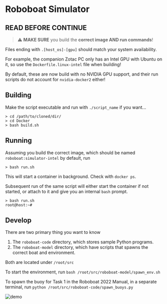 # Roboboat Simulator

## READ BEFORE CONTINUE

> ⚠️ **MAKE SURE** you build the **correct image AND run commands**!

Files ending with `.[host_os]-[gpu]` should match your system availability.

For example, the companion Zotac PC only has an Intel GPU with Ubuntu on it, so use the `Dockerfile.linux-intel` file when building!

By default, these are now build with no NVIDIA GPU support, and their run scripts do not account for `nvidia-docker2` either!

## Building

Make the script executable and run with `./script_name` if you want...

```console
> cd /path/to/cloned/dir/
> cd Docker
> bash build.sh
```

## Running

Assuming you build the correct image, which should be named `roboboat:simulator-intel` by default, run

```console
> bash run.sh
```

This will start a container in background. Check with `docker ps`.

Subsequent run of the same script will either start the container if not started, or attach to it and give you an internal `bash` prompt.

```console
> bash run.sh
root@host:~#
```

## Develop

There are two primary thing you want to know

1. The `roboboat-code` directory, which stores sample Python programs.
2. The `roboboat-model` directory, which have scripts that spawns the correct boat and environment.

Both are located under `/root/src`

To start the environment, run `bash /root/src/roboboat-model/spawn_env.sh`

To spawn the buoy for Task 1 in the Roboboat 2022 Manual, in a separate terminal, run `python /root/src/roboboat-code/spawn_buoys.py`

![demo](demo.gif)